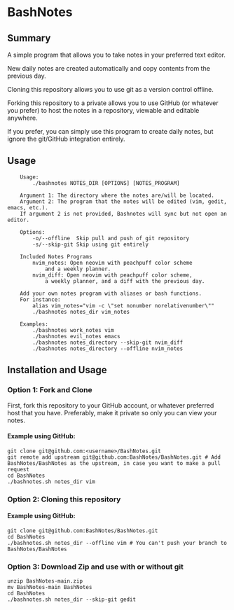 # BashNotes

## Summary
A simple program that allows you to take notes in your preferred text editor.

New daily notes are created automatically and copy contents from the previous day.

Cloning this repository allows you to use git as a version control offline.

Forking this repository to a private allows you to use GitHub (or whatever you prefer) to host the notes in a repository, viewable and editable anywhere.

If you prefer, you can simply use this program to create daily notes, but ignore the git/GitHub integration entirely.



## Usage
```
    Usage:
        ./bashnotes NOTES_DIR [OPTIONS] [NOTES_PROGRAM]

    Argument 1: The directory where the notes are/will be located.
    Argument 2: The program that the notes will be edited (vim, gedit, emacs, etc.).
    If argument 2 is not provided, Bashnotes will sync but not open an editor.

    Options:
        -o/--offline  Skip pull and push of git repository
        -s/--skip-git Skip using git entirely

    Included Notes Programs
        nvim_notes: Open neovim with peachpuff color scheme 
            and a weekly planner.
        nvim_diff: Open neovim with peachpuff color scheme,
            a weekly planner, and a diff with the previous day.

    Add your own notes program with aliases or bash functions.
    For instance:
        alias vim_notes="vim -c \"set nonumber norelativenumber\""
        ./bashnotes notes_dir vim_notes

    Examples:
        ./bashnotes work_notes vim
        ./bashnotes evil_notes emacs
        ./bashnotes notes_directory --skip-git nvim_diff
        ./bashnotes notes_directory --offline nvim_notes
```

## Installation and Usage
### Option 1: Fork and Clone
First, fork this repository to your GitHub account, or whatever preferred host that you have. Preferably, make it private so only you can view your notes.

#### Example using GitHub:
```
git clone git@github.com:<username>/BashNotes.git
git remote add upstream git@github.com:BashNotes/BashNotes.git # Add BashNotes/BashNotes as the upstream, in case you want to make a pull request
cd BashNotes
./bashnotes.sh notes_dir vim
```

### Option 2: Cloning this repository
#### Example using GitHub:
```
git clone git@github.com:BashNotes/BashNotes.git
cd BashNotes
./bashnotes.sh notes_dir --offline vim # You can't push your branch to BashNotes/BashNotes
```

### Option 3: Download Zip and use with or without git
```
unzip BashNotes-main.zip
mv BashNotes-main BashNotes
cd BashNotes
./bashnotes.sh notes_dir --skip-git gedit
